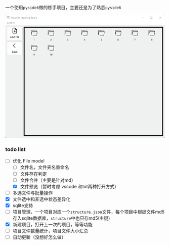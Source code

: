 一个使用`pyside6`做的练手项目，主要还是为了熟悉`pyside6`

![image](./resources/20220818.gif)



### todo list

- [ ] 优化 File model
  - [ ] 文件名，文件夹名重命名
  - [ ] 文件存在判定
  - [ ] 文件合并（主要是针对md）
  - [x] 文件预览（暂时考虑  vscode 和txt两种打开方式）
- [ ] 多选文件与批量操作
- [x] 文件选中和非选中状态差异化
- [x] sqlite支持
- [ ] 项目管理，一个项目对应一个`structure.json`文件，每个项目中根据文件md5存入sqlite数据库，`structure`中也只存md5(主键)
- [x] 新建项目，打开上一次的项目，等等功能
- [ ] 项目文件数量统计，项目文件大小汇总
- [ ] 自动更新（没想好怎么做）